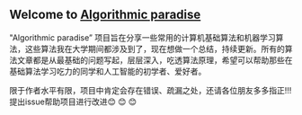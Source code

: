 ## Welcome to [Algorithmic paradise](https://chang-lehung.github.io/#/)

"Algorithmic paradise” 项目旨在分享一些常用的计算机基础算法和机器学习算法，这些算法我在大学期间都涉及到了，现在想做一个总结，持续更新。所有的算法文章都是从最基础的问题写起，层层深入，吃透算法原理，希望可以帮助那些在基础算法学习吃力的同学和人工智能的初学者、爱好者。

限于作者水平有限，项目中肯定会存在错误、疏漏之处，还请各位朋友多多指正!!!提出issue帮助项目进行改进:blush:	:blush:	:blush:	
